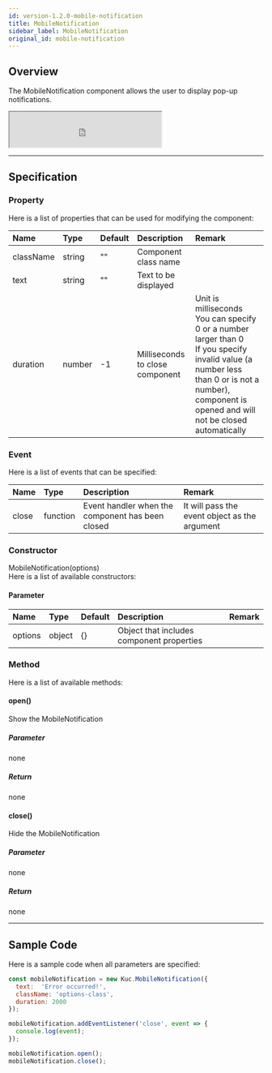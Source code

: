 ```yaml
---
id: version-1.2.0-mobile-notification
title: MobileNotification
sidebar_label: MobileNotification
original_id: mobile-notification
---
```


## Overview

The MobileNotification component allows the user to display pop-up notifications.

<iframe src="https://kuc-storybook.netlify.app/iframe.html?id=mobile-notification--document" title="mobile notification image" height="70px"></iframe>

---

## Specification

### Property

Here is a list of properties that can be used for modifying the component:

| Name | Type | Default | Description | Remark |
| :--- | :--- | :--- | :--- | :--- |
| className | string | ""  | Component class name | |
| text | string | ""  | Text to be displayed | |
| duration | number | -1  | Milliseconds to close component | Unit is milliseconds<br>You can specify 0 or a number larger than 0<br>If you specify invalid value (a number less than 0 or is not a number), component is opened and will not be closed automatically |

### Event

Here is a list of events that can be specified:

| Name | Type | Description | Remark |
| :--- | :--- | :--- | :--- |
| close | function | Event handler when the component has been closed | It will pass the event object as the argument |

### Constructor

MobileNotification(options)<br>
Here is a list of available constructors:

#### Parameter
| Name | Type | Default | Description | Remark |
| :--- | :--- | :--- | :--- | :--- |
| options | object | {} | Object that includes component properties |  |

### Method

Here is a list of available methods:

#### open()
Show the MobileNotification

##### Parameter
none

##### Return
none

#### close()
Hide the MobileNotification

##### Parameter
none

##### Return
none

---
## Sample Code

Here is a sample code when all parameters are specified:

```javascript
const mobileNotification = new Kuc.MobileNotification({
  text:  'Error occurred!',
  className: 'options-class',
  duration: 2000
});

mobileNotification.addEventListener('close', event => {
  console.log(event);
});

mobileNotification.open();
mobileNotification.close();
```

